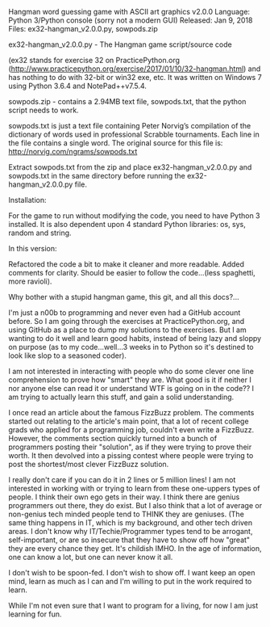 

Hangman word guessing game with ASCII art graphics v2.0.0
Language: Python 3/Python console (sorry not a modern GUI)
Released: Jan 9, 2018
Files: ex32-hangman_v2.0.0.py, sowpods.zip

ex32-hangman_v2.0.0.py - The Hangman game script/source code

(ex32 stands for exercise 32 on PracticePython.org (http://www.practicepython.org/exercise/2017/01/10/32-hangman.html) and has nothing to do with 32-bit or win32 exe, etc. It was written on Windows 7 using Python 3.6.4 and NotePad++v7.5.4.

sowpods.zip - contains a 2.94MB text file, sowpods.txt, that the python script needs to work.

sowpods.txt is just a text file containing Peter Norvig’s compilation of the dictionary of words used in professional Scrabble tournaments. Each line in the file contains a single word. The original source for this file is:
http://norvig.com/ngrams/sowpods.txt

Extract sowpods.txt from the zip and place ex32-hangman_v2.0.0.py and sowpods.txt in the same directory before running the ex32-hangman_v2.0.0.py file.

Installation:

For the game to run without modifying the code, you need to have Python 3 installed. It is also dependent upon 4 standard Python libraries: os, sys, random and string.

In this version:

Refactored the code a bit to make it cleaner and more readable. Added comments for clarity. Should be easier to follow the code...(less spaghetti, more ravioli).

Why bother with a stupid hangman game, this git, and all this docs?...

I'm just a n00b to programming and never even had a GitHub account before. So I am going through the exercises at PracticePython.org, and using GitHub as a place to dump my solutions to the exercises. But I am wanting to do it well and learn good habits, instead of being lazy and sloppy on purpose (as to my code...well...3 weeks in to Python so it's destined to look like slop to a seasoned coder).

I am not interested in interacting with people who do some clever one line comprehension to prove how "smart" they are. What good is it if neither I nor anyone else can read it or understand WTF is going on in the code?? I am trying to actually learn this stuff, and gain a solid understanding.

I once read an article about the famous FizzBuzz problem. The comments started out relating to the article's main point, that a lot of recent college grads who applied for a programming job, couldn't even write a FizzBuzz. However, the comments section quickly turned into a bunch of programmers posting their "solution", as if they were trying to prove their worth. It then devolved into a pissing contest where people were trying to post the shortest/most clever FizzBuzz solution.

I really don't care if you can do it in 2 lines or 5 million lines! I am not interested in working with or trying to learn from these one-uppers types of people. I think their own ego gets in their way. I think there are genius programmers out there, they do exist. But I also think that a lot of average or non-genius tech minded people tend to THINK they are geniuses. (The same thing happens in IT, which is my background, and other tech driven areas. I don't know why IT/Techie/Programmer types tend to be arrogant, self-important, or are so insecure that they have to show off how "great" they are every chance they get. It's childish IMHO. In the age of information, one can know a lot, but one can never know it all.

I don't wish to be spoon-fed. I don't wish to show off. I want keep an open mind, learn as much as I can and I'm willing to put in the work required to learn.

While I'm not even sure that I want to program for a living, for now I am just learning for fun.


